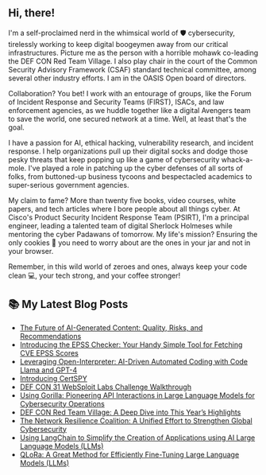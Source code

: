 ## Hi, there!
I'm a self-proclaimed nerd in the whimsical world of 🛡️ cybersecurity, tirelessly working to keep digital boogeymen away from our critical infrastructures. Picture me as the person with a horrible mohawk co-leading the DEF CON Red Team Village. I also play chair in the court of the Common Security Advisory Framework (CSAF) standard technical committee, among several other industry efforts. I am in the OASIS Open board of directors.

Collaboration? You bet! I work with an entourage of groups, like the Forum of Incident Response and Security Teams (FIRST), ISACs, and law enforcement agencies, as we huddle together like a digital Avengers team to save the world, one secured network at a time. Well, at least that's the goal.

I have a passion for AI, ethical hacking, vulnerability research, and incident response. I help organizations pull up their digital socks and dodge those pesky threats that keep popping up like a game of cybersecurity whack-a-mole. I've played a role in patching up the cyber defenses of all sorts of folks, from buttoned-up business tycoons and bespectacled academics to super-serious government agencies.

My claim to fame? More than twenty five books, video courses, white papers, and tech articles where I bore people about all things cyber. At Cisco's Product Security Incident Response Team (PSIRT), I'm a principal engineer, leading a talented team of digital Sherlock Holmeses while mentoring the cyber Padawans of tomorrow. My life's mission? Ensuring the only cookies 🍪 you need to worry about are the ones in your jar and not in your browser. 

Remember, in this wild world of zeroes and ones, always keep your code clean 💻, your tech strong, and your coffee stronger!


## 📚 My Latest Blog Posts
<!-- BLOG-POST-LIST:START -->
- [The Future of AI-Generated Content: Quality, Risks, and Recommendations](https://santosomar.medium.com/the-future-of-ai-generated-content-quality-risks-and-recommendations-48c35b9a1eb5?source=rss-fc39e28d7e52------2)
- [Introducing the EPSS Checker: Your Handy Simple Tool for Fetching CVE EPSS Scores](https://santosomar.medium.com/introducing-the-epss-checker-your-handy-simple-tool-for-fetching-cve-epss-scores-5e5eae3e7c09?source=rss-fc39e28d7e52------2)
- [Leveraging Open-Interpreter: AI-Driven Automated Coding with Code Llama and GPT-4](https://santosomar.medium.com/leveraging-open-interpreter-ai-driven-automated-coding-with-code-llama-and-gpt-4-5361b944fa0?source=rss-fc39e28d7e52------2)
- [Introducing CertSPY](https://santosomar.medium.com/introducing-certspy-89da08beca25?source=rss-fc39e28d7e52------2)
- [DEF CON 31 WebSploit Labs Challenge Walkthrough](https://santosomar.medium.com/def-con-31-websploit-labs-challenge-walkthrough-a04765456be6?source=rss-fc39e28d7e52------2)
- [Using Gorilla: Pioneering API Interactions in Large Language Models for Cybersecurity Operations](https://santosomar.medium.com/using-gorilla-pioneering-api-interactions-in-large-language-models-for-cybersecurity-operations-252ce018be6b?source=rss-fc39e28d7e52------2)
- [DEF CON Red Team Village: A Deep Dive into This Year’s Highlights](https://santosomar.medium.com/def-con-red-team-village-a-deep-dive-into-this-years-highlights-7480338fd611?source=rss-fc39e28d7e52------2)
- [The Network Resilience Coalition: A Unified Effort to Strengthen Global Cybersecurity](https://santosomar.medium.com/the-network-resilience-coalition-a-unified-effort-to-strengthen-global-cybersecurity-812d2ebff8d6?source=rss-fc39e28d7e52------2)
- [Using LangChain to Simplify the Creation of Applications using AI Large Language Models &lpar;LLMs&rpar;](https://santosomar.medium.com/using-langchain-to-simplify-the-creation-of-applications-using-ai-large-language-models-llms-5ca8b6a0c260?source=rss-fc39e28d7e52------2)
- [QLoRa: A Great Method for Efficiently Fine-Tuning Large Language Models &lpar;LLMs&rpar;](https://santosomar.medium.com/qlora-a-great-method-for-efficiently-fine-tuning-large-language-models-llms-1f332cf37e96?source=rss-fc39e28d7e52------2)
<!-- BLOG-POST-LIST:END -->



